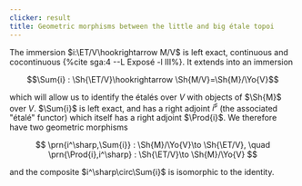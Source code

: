 ```yaml
---
clicker: result
title: Geometric morphisms between the little and big étale topoi
---
```


The immersion $i:\ET/V\hookrightarrow M/V$ is left exact, continuous and cocontinuous {%cite sga:4 --L Exposé -l III%}.  It extends into an immersion

$$\Sum{i} : \Sh{\ET/V}\hookrightarrow \Sh{M/V}=\Sh{M}/\Yo{V}$$

which will allow us to identify the étalés over $V$ with objects of $\Sh{M}$ over $V$. $\Sum{i}$ is left exact, and has a right adjoint $i^\sharp$ (the associated "étalé" functor) which itself has a right adjoint $\Prod{i}$. We therefore have two geometric morphisms

$$
\prn{i^\sharp,\Sum{i}} : \Sh{M}/\Yo{V}\to \Sh{\ET/V},
\quad
\prn{\Prod{i},i^\sharp} : \Sh{\ET/V}\to \Sh{M}/\Yo{V}
$$

and the composite $i^\sharp\circ\Sum{i}$ is isomorphic to the identity.
